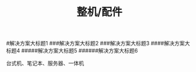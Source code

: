 ﻿---
layout: hardware
title: "整机/配件"
categories: [hardware]
---

#解决方案大标题1
###解决方案大标题2
###解决方案大标题3
####解决方案大标题4
#####解决方案大标题5
######解决方案大标题6

台式机、笔记本、服务器、一体机